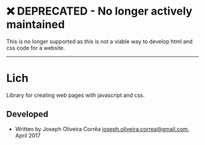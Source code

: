 # :x: **DEPRECATED** - No longer actively maintained
This is no longer supported as this is not a viable way to develop html and css code for a website.

---

# Lich
 Library for creating web pages with javascript and css.

## Developed 
 * Written by Joseph Oliveira Corrêa <joseph.oliveira.correa@gmail.com>, April 2017
